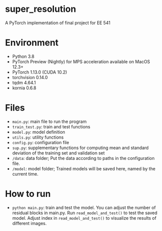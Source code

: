 # super_resolution
A PyTorch implementation of final project for EE 541

# Environment
- Python 3.8
- PyTorch Preview (Nightly) for MPS acceleration available on MacOS 12.3+
- PyTorch 1.13.0 (CUDA 10.2) 
- torchvision 0.14.0
- tqdm 4.64.1
- kornia 0.6.8

# Files
- `main.py`: main file to run the program
- `train_test.py`: train and test functions
- `model.py`: model definition
- `utils.py`: utility functions
- `config.py`: configuration file
- `sup.py`: supplementary functions for computing mean and standard deviation of the training set and validation set
- `/data`: data folder; Put the data according to paths in the configuration file.
- `/model`: model folder; Trained models will be saved here, named by the current time.

# How to run
- `python main.py`: train and test the model. You can adjust the number of residual blocks in main.py. Run `read_model_and_test()` to test the saved model. Adjust index in `read_model_and_test()` to visualize the results of different images.
